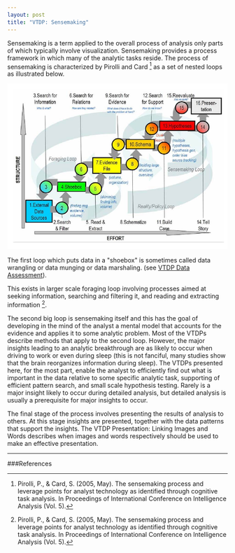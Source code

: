 ```yaml
---
layout: post
title: "VTDP: Sensemaking"
---
```



Sensemaking is a term applied to the overall process of analysis only parts of
which typically involve visualization. Sensemaking provides a process framework
in which many of the analytic tasks reside. The process of sensemaking is
characterized by Pirolli and Card [^1] as a set of nested loops as illustrated
below.

![Sensemaking process: Pirolli and Card](/images/pirolli_card.jpg)

The first loop which puts data in a "shoebox" is sometimes called data wrangling
or data munging or data marshaling. (see [VTDP Data Assessment](/data-assessment/)).

This exists in larger scale foraging loop involving processes aimed at seeking
information, searching and filtering it, and reading and extracting information
[^1].

The second big loop is sensemaking itself and this has the goal of developing in
the mind of the analyst a mental model that accounts for the evidence and
applies it to some analytic problem. Most of the VTDPs describe methods that
apply to the second loop. However, the major insights leading to an analytic
breakthrough are as likely to occur when driving to work or even during sleep
(this is not fanciful, many studies show that the brain reorganizes information
during sleep). The VTDPs presented here, for the most part, enable the analyst
to efficiently find out what is important in the data relative to some specific
analytic task, supporting of efficient pattern search, and small scale
hypothesis testing. Rarely is a major insight likely to occur during detailed
analysis, but detailed analysis is usually a prerequisite for major insights to
occur.

The final stage of the process involves presenting the results of analysis to
others. At this stage insights are presented, together with the data patterns
that support the insights. The VTDP Presentation: Linking Images and Words
describes when images and words respectively should be used to make an
effective presentation.

------

###References

[^1]: Pirolli, P., & Card, S. (2005, May). The sensemaking process and leverage points for analyst technology as identified through cognitive task analysis. In Proceedings of International Conference on Intelligence Analysis (Vol. 5).
